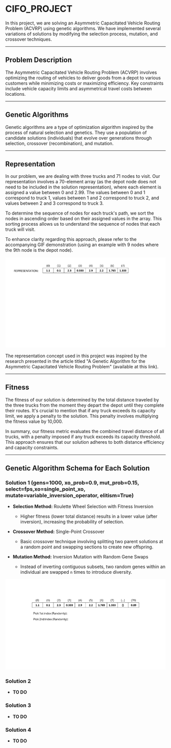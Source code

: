 # CIFO_PROJECT

In this project, we are solving an Asymmetric Capacitated Vehicle Routing Problem (ACVRP) using genetic algorithms. We have implemented several variations of solutions by modifying the selection process, mutation, and crossover techniques.

***

## Problem Description
The Asymmetric Capacitated Vehicle Routing Problem (ACVRP) involves optimizing the routing of vehicles to deliver goods from a depot to various customers while minimizing costs or maximizing efficiency. Key constraints include vehicle capacity limits and asymmetrical travel costs between locations.

***

## Genetic Algorithms
Genetic algorithms are a type of optimization algorithm inspired by the process of natural selection and genetics. They use a population of candidate solutions (individuals) that evolve over generations through selection, crossover (recombination), and mutation.

***

## Representation
In our problem, we are dealing with three trucks and 71 nodes to visit. Our representation involves a 70-element array (as the depot node does not need to be included in the solution representation), where each element is assigned a value between 0 and 2.99. The values between 0 and 1 correspond to truck 1, values between 1 and 2 correspond to truck 2, and values between 2 and 3 correspond to truck 3.

To determine the sequence of nodes for each truck's path, we sort the nodes in ascending order based on their assigned values in the array. This sorting process allows us to understand the sequence of nodes that each truck will visit.

To enhance clarity regarding this approach, please refer to the accompanying GIF demonstration (using an example with 9 nodes where the 9th node is the depot node). 

![Representation Animation](Images/gif_2.gif)

The representation concept used in this project was inspired by the research presented in the article titled "A Genetic Algorithm for the Asymmetric Capacitated Vehicle Routing Problem" (available at this link).

***

## Fitness

The fitness of our solution is determined by the total distance traveled by the three trucks from the moment they depart the depot until they complete their routes. It's crucial to mention that if any truck exceeds its capacity limit, we apply a penalty to the solution. This penalty involves multiplying the fitness value by 10,000.

In summary, our fitness metric evaluates the combined travel distance of all trucks, with a penalty imposed if any truck exceeds its capacity threshold. This approach ensures that our solution adheres to both distance efficiency and capacity constraints.

***

## Genetic Algorithm Schema for Each Solution

### **Solution 1** (gens=1000, xo_prob=0.9, mut_prob=0.15, select=fps,xo=single_point_xo, mutate=variable_inversion_operator, elitism=True)
- **Selection Method:** Roulette Wheel Selection with Fitness Inversion
  - Higher fitness (lower total distance) results in a lower value (after inversion), increasing the probability of selection.
  
- **Crossover Method:** Single-Point Crossover
  - Basic crossover technique involving splitting two parent solutions at a random point and swapping sections to create new offspring.
  
- **Mutation Method:** Inversion Mutation with Random Gene Swaps
  - Instead of inverting contiguous subsets, two random genes within an individual are swapped `n` times to introduce diversity.

![Mutation Animation](Images/gif_1.gif)

### Solution 2
- **TO DO**
### Solution 3
- **TO DO**
### Solution 4
- **TO DO**

